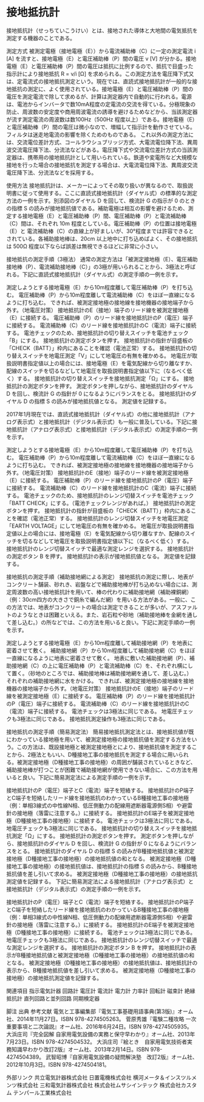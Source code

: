 # 接地抵抗計

接地抵抗計（せっちていこうけい）とは、接地された導体と大地間の電気抵抗を測定する機器のことである。

測定方式
被測定電極（接地電極（E））から電流補助棒（C）に一定の測定電流 i [A] を流すと、接地電極（E）と電圧補助棒（P）間の電圧 v [V] が分かる。接地電極（E）と電圧補助棒（P）間の電圧は抵抗に比例するので、抵抗で目盛った指示計により接地抵抗 R = v/i [Ω] を求められる。この測定方法を電圧降下式又は、定電流式の接地抵抗測定という。現在では、直読式接地抵抗計が一般的な接地抵抗の測定に、よく使用されている。接地電極（E）と電圧補助棒（P）間の電圧を測定電流で除して求めるが、計算は測定器内で自動的に行われる。電源は、電池からインバータで数10mA程度の定電流の交流を得ている。分極現象の防止、周波数の安定度や商用周波電流の誘導を避けるためなどから、当該測定器が流す測定電流の周波数は数100Hz（500Hz 程度以上）である。接地電極（E）と電圧補助棒（P）間の電圧は微小なので、増幅して指示計を動作させている。フィルタは迷走地電流の影響を除くためのものである。
これ以外の測定方法には、交流電位差計方式、コールラウシュブリッジ方式、大電流電位降下法、異周波交流電圧降下法、分流法などがある。電圧降下式や交流電位差計方式の当該測定器は、携帯用の接地抵抗計として用いられている。鉄道や変電所など大規模な接地を行った場合の接地抵抗を測定する場合は、大電流電位降下法、異周波交流電圧降下法、分流法などを採用する。

使用方法
接地抵抗計は、メーカーによってその取り扱いが異なるので、取扱説明書に従って使用する。ここに直読式接地抵抗計（ダイヤル式）の標準的な測定方法の一例を示す。別添図のダイヤル D を回して、検流計 G の指示が 0 のときの指標 S の読みが接地抵抗値である。補助電極は相互の影響を避けるため、測定する接地電極（E）と電圧補助棒（P）間、電圧補助棒（P）と電流補助棒（C）間は、それぞれ 10m 程度としている。電圧補助棒（P）の位置は接地電極（E）と 電流補助棒（C）の直線上が好ましいが、30°程度までは許容できるとされている。各補助接地棒は、20cm 以上地中に打ち込めばよく、その接地抵抗は 500Ω 程度以下ならば誤差は無視できるほどに非常に小さい。

接地抵抗の測定手順（3極法）
通常の測定方法は「被測定接地極（E）、電圧補助接地棒（P）、電流補助接地棒（C）」の3極が用いられることから、3極法と呼ばれる。下記に直読式接地抵抗計（ダイヤル式）の測定手順の一例を示す。

測定しようとする接地電極（E）から10m程度離して電圧補助棒（P）を打ち込む。
電圧補助棒（P）から10m程度離して電流補助棒（C）をほぼ一直線になるように打ち込む。
できれば、被測定接地極の接地線を接地機器の接地端子から外す。（地電圧対策）
接地抵抗計のE（接地）端子のリード線を被測定接地極（E）に接続する。
電圧補助棒（P）のリード線を接地抵抗計のP（電圧）端子に接続する。
電流補助棒（C）のリード線を接地抵抗計のC（電流）端子に接続する。
電池チェックのため、接地抵抗計の切り替えスイッチを電池チェック「B」にする。
接地抵抗計の測定ボタンを押す。
接地抵抗計の指針が目盛板の「CHECK（BATT）」枠内にあることを確認（電池正常）する。
接地抵抗計の切り替えスイッチを地電圧測定「V」にして地電圧の有無を確かめる。
地電圧が取扱説明書指定値以上の場合には、接地電極（E）を電気配線から切り離なすか、配線のスイッチを切るなどして地電圧を取扱説明書指定値以下に（なるべく低く）する。
接地抵抗計の切り替えスイッチを接地抵抗測定「Ω」にする。
接地抵抗計の測定ボタンを押す。
測定ボタンを押しながら、接地抵抗計のダイヤル D を回し、検流計 G の指針が 0 になるようにバランスをとる。
接地抵抗計のダイヤル D の指標 S の読みが接地抵抗値となる。
測定値を記録する。

2017年1月現在では、直読式接地抵抗計（ダイヤル式）の他に接地抵抗計（アナログ表示式）と接地抵抗計（デジタル表示式）も一般に普及している。下記に接地抵抗計（アナログ表示式）と接地抵抗計（デジタル表示式）の測定手順の一例を示す。

測定しようとする接地電極（E）から10m程度離して電圧補助棒（P）を打ち込む。
電圧補助棒（P）から10m程度離して電流補助棒（C）をほぼ一直線になるように打ち込む。
できれば、被測定接地極の接地線を接地機器の接地端子から外す。（地電圧対策）
接地抵抗計のE（接地）端子のリード線を被測定接地極（E）に接続する。
電圧補助棒（P）のリード線を接地抵抗計のP（電圧）端子に接続する。
電流補助棒（C）のリード線を接地抵抗計のC（電流）端子に接続する。
電池チェックのため、接地抵抗計のレンジ切替スイッチを電池チェック「BATT CHECK」にする。（電池チェックレンジがあれば。）
接地抵抗計の測定ボタンを押す。
接地抵抗計の指針が目盛板の「CHECK（BATT）」枠内にあることを確認（電池正常）する。
接地抵抗計のレンジ切替スイッチを地電圧測定「EARTH VOLTAGE」にして地電圧の有無を確かめる。
地電圧が取扱説明書指定値以上の場合には、接地電極（E）を電気配線から切り離なすか、配線のスイッチを切るなどして地電圧を取扱説明書指定値以下に（なるべく低く）する。
接地抵抗計のレンジ切替スイッチで最適な測定レンジを選択する。
接地抵抗計の測定ボタン B を押す。
接地抵抗計の表示が接地抵抗値となる。
測定値を記録する。

接地抵抗の測定手順（補助接地網による測定）
接地抵抗の測定に際し、地表がコンクリート舗装、砂れき、岩盤などで補助接地棒が打ち込めない場合には、測定周波数の高い接地抵抗計を用いて、棒の代わりに補助接地網（補助裸銅網）（例：30cm四方の大きさで銅糸で編んだ網）を用いる方法がある。一般に、この方法では、地表がコンクリートの場合は測定できることが多いが、アスファルトのようなときは困難といえる。また、岩石粒や砂地（補助接地棒を金網を通して差し込む。）の所などでは、この方法を用いると良い。下記に測定手順の一例を示す。

測定しようとする接地電極（E）から10m程度離して補助接地網（P）を地表に密着させて敷く。
補助接地網（P）から10m程度離して補助接地網（C）をほぼ一直線になるように地表に密着させて敷く。
地表に敷いた補助接地網（P）、補助接地網（C）の上に電圧補助棒（P）と電流補助棒（C）を、それぞれ横にして置く。（砂地のところでは、補助接地棒は補助接地網を通して、差し込む。）
それぞれの補助接地網に水をかける。
できれば、被測定接地極の接地線を接地機器の接地端子から外す。（地電圧対策）
接地抵抗計のE（接地）端子のリード線を被測定接地極（E）に接続する。
電圧補助棒（P）のリード線を接地抵抗計のP（電圧）端子に接続する。
電流補助棒（C）のリード線を接地抵抗計のC（電流）端子に接続する。
電池チェックは3極法に同じである。
地電圧チェックも3極法に同じである。
接地抵抗測定操作も3極法に同じである。

接地抵抗の測定手順（簡易測定法）
簡易接地抵抗測定法とは、接地抵抗値が既にわかっている接地極を用いて、被測定接地極の接地抵抗値を測定する方法をいう。この方法は、既設接地極と被測定接地極とにより、接地抵抗値を測定することから、2極法ともいい、D種接地工事の接地抵抗を測定する場合に用いられる。被測定接地極（D種接地工事の接地極）の周囲が舗装されているときなど、補助接地棒が打つことが困難で補助接地網が使用できない場合に、この方法を用いると良い。下記に簡易測定法による測定手順の一例を示す。

接地抵抗計のP（電圧）端子とC（電流）端子を短絡する。
接地抵抗計のP端子とC端子を短絡したリード線を接地抵抗のわかっているB種接地工事の接地極（例：単相3線式の中性線N相、低圧側動力の配線用遮断器電源側S相）や避雷針の接地極（落雷に注意する。）に接続する。
接地抵抗計のE端子を被測定接地極（D種接地工事の接地極）に接続する。
電池チェックは3極法に同じである。
地電圧チェックも3極法に同じである。
接地抵抗計の切り替えスイッチを接地抵抗測定「Ω」にする。
接地抵抗計の測定ボタンを押す。
測定ボタンを押しながら、接地抵抗計のダイヤル D を回し、検流計 G の指針が 0 になるようにバランスをとる。
接地抵抗計のダイヤル D の指標 S の読みがB種接地抵抗値と被測定接地極（D種接地工事の接地極）の接地抵抗値の和となる。
被測定接地極（D種接地工事の接地極）の接地抵抗値は、接地抵抗計の指標 S の読みから、B種接地抵抗値を差し引いて求める。
被測定接地極（D種接地工事の接地極）の接地抵抗測定値を記録する。
下記に簡易測定法による接地抵抗計（アナログ表示式）と接地抵抗計（デジタル表示式）の測定手順の一例を示す。

接地抵抗計のP（電圧）端子とC（電流）端子を短絡する。
接地抵抗計のP端子とC端子を短絡したリード線を接地抵抗のわかっているB種接地工事の接地極（例：単相3線式の中性線N相、低圧側動力の配線用遮断器電源側S相）や避雷針の接地極（落雷に注意する。）に接続する。
接地抵抗計のE端子を被測定接地極（D種接地工事の接地極）に接続する。
電池チェックは3極法に同じである。
地電圧チェックも3極法に同じである。
接地抵抗計のレンジ切替スイッチで最適な測定レンジを選択する。
接地抵抗計の測定ボタン B を押す。
接地抵抗計の表示がB種接地抵抗値と被測定接地極（D種接地工事の接地極）の接地抵抗値の和となる。
被測定接地極（D種接地工事の接地極）の接地抵抗値は、接地抵抗計の表示から、B種接地抵抗値を差し引いて求める。
被測定接地極（D種接地工事の接地極）の接地抵抗測定値を記録する。

関連項目
指示電気計器
回路計
電圧計
電流計
電力計
力率計
回転計
磁束計
絶縁抵抗計
直列回路と並列回路
同期検定器

脚注
出典
参考文献
電気と工事編集部『電気工事基礎用語事典(第3版)』オーム社、2014年11月27日。ISBN 978-4274505263。 
菅原秀雄『電験二種攻略 一次重要事項と二次論説』オーム社、2016年6月24日。ISBN 978-4274505935。 
大浜庄司『完全図解 自家用電気設備の実務と保守早わかり』オーム社、2013年7月23日。ISBN 978-4274504532。 
大浜庄司『絵とき　自家用電気技術者実務知識早わかり改訂2版』オーム社、2013年2月14日。ISBN 978-4274504389。 
武智昭博『自家用電気設備の疑問解決塾　改訂2版』オーム社、2012年10月3日。ISBN 978-4274504181。

外部リンク
共立電気計器株式会社
日置電機株式会社
横河メータ＆インスツルメンツ株式会社
三和電気計器株式会社
株式会社ムサシインテック
株式会社カスタム
テンパール工業株式会社